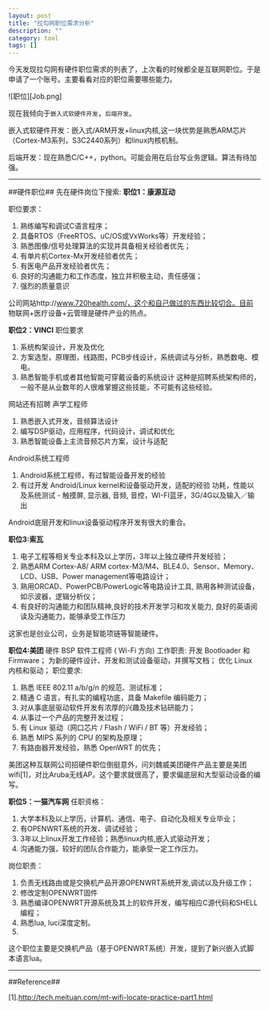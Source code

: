 ```yaml
---
layout: post
title: "拉勾网职位需求分析"
description: ""
category: tool
tags: []
---
```


今天发现拉勾网有硬件职位需求的列表了，上次看的时候都全是互联网职位。于是申请了一个账号。主要看看对应的职位需要哪些能力。

![职位][Job.png]

现在我倾向于`嵌入式软硬件开发`，`后端开发`。

嵌入式软硬件开发：嵌入式/ARM开发+linux内核,这一块优势是熟悉ARM芯片（Cortex-M3系列，S3C2440系列）和linux内核机制。

后端开发：现在熟悉C/C++，python。可能会用在后台写业务逻辑。算法有待加强。

-------------------------------------------------------
##硬件职位##
先在硬件岗位下搜索:
**职位1：康源互动**

职位要求： 
1. 熟练编写和调试C语言程序；
2. 具备RTOS（FreeRTOS、uC/OS或VxWorks等）开发经验；
3. 熟悉图像/信号处理算法的实现并具备相关经验者优先；
4. 有单片机Cortex-Mx开发经验者优先；
5. 有医电产品开发经验者优先；
6. 良好的沟通能力和工作态度，独立并积极主动，责任感强；
7. 强烈的质量意识

公司网站http://www.720health.com/，这个和自己做过的东西比较切合。目前 物联网+医疗设备+云管理是硬件产业的热点。

**职位2：VINCI**
职位要求
1. 系统构架设计，开发及优化
2. 方案选型，原理图，线路图，PCB步线设计，系统调试与分析，熟悉数电、模电。
3. 熟悉智能手机或者其他智能可穿戴设备的系统设计
这种是招聘系统架构师的，一般不是从业数年的人很难掌握这些技能，不可能有这些经验。

网站还有招聘 声学工程师

1. 熟悉嵌入式开发，音频算法设计
2. 编写DSP驱动，应用程序，代码设计，调试和优化
3. 熟悉智能设备上主流音频芯片方案，设计与适配 

Android系统工程师
1. Android系统工程师，有过智能设备开发的经验
2. 有过开发 Android/Linux kernel和设备驱动开发，适配的经验
功耗，性能以及系统测试 - 触摸屏, 显示器, 音频, 音控，WI-FI蓝牙，3G/4G以及输入／输出

Android底层开发和linux设备驱动程序开发有很大的重合。

**职位3:索瓦**
1. 电子工程等相关专业本科及以上学历，3年以上独立硬件开发经验；
2. 熟悉ARM Cortex-A8/ ARM cortex-M3/M4、BLE4.0、Sensor、Memory、LCD、USB、Power management等电路设计；
3. 熟用ORCAD、PowerPCB/PowerLogic等电路设计工具, 熟用各种测试设备，如示波器，逻辑分析仪；
4. 有良好的沟通能力和团队精神,良好的技术开发学习和攻关能力, 良好的英语阅读及沟通能力，能够承受工作压力 

这家也是创业公司，业务是智能项链等智能硬件。

**职位4:美团**
硬件 BSP 软件工程师 ( Wi-Fi 方向)
工作职责:
开发 Bootloader 和 Firmware；
为新的硬件设计、开发和测试设备驱动，并撰写文档；
优化 Linux 内核和驱动；
职位要求:
1. 熟悉 IEEE 802.11 a/b/g/n 的规范、测试标准；
2. 精通 C 语言，有扎实的编程功底，具备 Makefile 编码能力；
3. 对从事底层驱动软件开发有浓厚的兴趣及技术钻研能力；
4. 从事过一个产品的完整开发过程；
4. 有 Linux 驱动（网口芯片 / Flash / WiFi / BT 等）开发经验；
5. 熟悉 MIPS 系列的 CPU 的架构及原理；
6. 有路由器开发经验，熟悉 OpenWRT 的优先；

美团这种互联网公司招硬件职位倒挺意外，问刘魏威美团硬件产品主要是美团wifi[1]，对比Aruba无线AP。这个要求就很高了，要求偏底层和大型驱动设备的编写。

**职位5：一猫汽车网**
 任职资格：
1. 大学本科及以上学历，计算机、通信、电子、自动化及相关专业毕业；
2. 有OPENWRT系统的开发、调试经验；
3. 3年以上linux开发工作经验；熟悉linux内核,嵌入式驱动开发；
4. 沟通能力强，较好的团队合作能力，能承受一定工作压力。

岗位职责：
1. 负责无线路由或是交换机产品开源OPENWRT系统开发,调试以及升级工作；
2. 修改定制OPENWRT固件
3. 熟悉编译OPENWRT开源系统及其上的软件开发，编写相应C源代码和SHELL编程；
4. 熟悉lua, luci深度定制。
5. 
这个职位主要是交换机产品（基于OPENWRT系统）开发，提到了新兴嵌入式脚本语言lua。

--------------------------------------------------------------------
##Reference##

[1].http://tech.meituan.com/mt-wifi-locate-practice-part1.html
